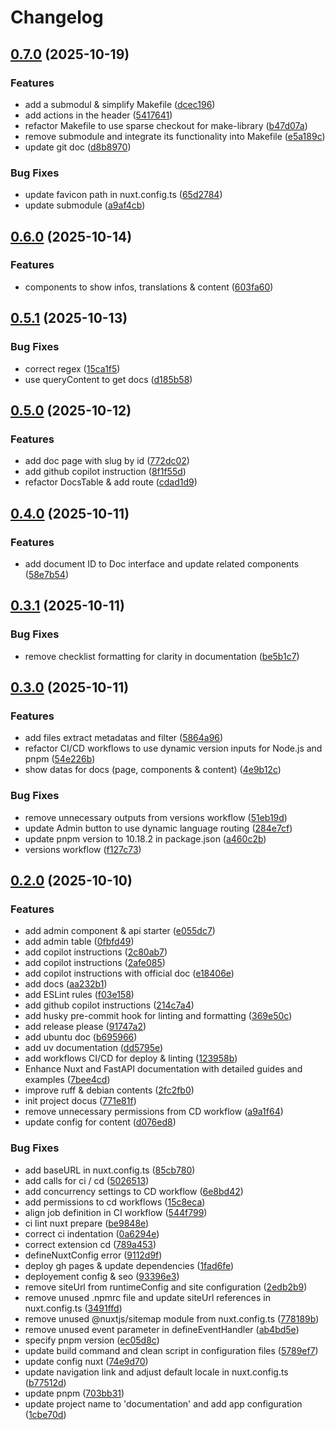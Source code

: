 # Changelog

## [0.7.0](https://github.com/KevinDeBenedetti/documentation/compare/v0.6.0...v0.7.0) (2025-10-19)


### Features

* add a submodul & simplify Makefile ([dcec196](https://github.com/KevinDeBenedetti/documentation/commit/dcec1965547fbc9550809d5dd022cd7d892f6981))
* add actions in the header ([5417641](https://github.com/KevinDeBenedetti/documentation/commit/54176415cce90373d8143ab78fc687f897539ab5))
* refactor Makefile to use sparse checkout for make-library ([b47d07a](https://github.com/KevinDeBenedetti/documentation/commit/b47d07a22e6cf8ad9858e2c770e3970bf18e0106))
* remove submodule and integrate its functionality into Makefile ([e5a189c](https://github.com/KevinDeBenedetti/documentation/commit/e5a189ce1ea4c94a88b9010ec1a2e664bad1f859))
* update git doc ([d8b8970](https://github.com/KevinDeBenedetti/documentation/commit/d8b89707f596d90f0fbf25e9381fbc09252ec1c6))


### Bug Fixes

* update favicon path in nuxt.config.ts ([65d2784](https://github.com/KevinDeBenedetti/documentation/commit/65d2784a069eef93a9366260682960ead8d74dff))
* update submodule ([a9af4cb](https://github.com/KevinDeBenedetti/documentation/commit/a9af4cb29b8d82bec259adac561daa62cd7344c2))

## [0.6.0](https://github.com/KevinDeBenedetti/documentation/compare/v0.5.1...v0.6.0) (2025-10-14)


### Features

* components to show infos, translations & content ([603fa60](https://github.com/KevinDeBenedetti/documentation/commit/603fa60ac06ac3c0246ae40e5d0e53cc5c20f014))

## [0.5.1](https://github.com/KevinDeBenedetti/documentation/compare/v0.5.0...v0.5.1) (2025-10-13)


### Bug Fixes

* correct regex ([15ca1f5](https://github.com/KevinDeBenedetti/documentation/commit/15ca1f5d5abfa94e051e1d7ad4e07d626d3e4b86))
* use queryContent to get docs ([d185b58](https://github.com/KevinDeBenedetti/documentation/commit/d185b582d88fcdab8277211b9de35e43a0de4845))

## [0.5.0](https://github.com/KevinDeBenedetti/documentation/compare/v0.4.0...v0.5.0) (2025-10-12)


### Features

* add doc page with slug by id ([772dc02](https://github.com/KevinDeBenedetti/documentation/commit/772dc021ebcb8930ef8fee57ff5d778926270508))
* add github copilot instruction ([8f1f55d](https://github.com/KevinDeBenedetti/documentation/commit/8f1f55d515109e68920437d140c9c895454ba24e))
* refactor DocsTable & add route ([cdad1d9](https://github.com/KevinDeBenedetti/documentation/commit/cdad1d95ca769dd6a9498d32d4f6b56140988a94))

## [0.4.0](https://github.com/KevinDeBenedetti/documentation/compare/v0.3.1...v0.4.0) (2025-10-11)


### Features

* add document ID to Doc interface and update related components ([58e7b54](https://github.com/KevinDeBenedetti/documentation/commit/58e7b546b309117f07e6c159bd165377676e8725))

## [0.3.1](https://github.com/KevinDeBenedetti/documentation/compare/v0.3.0...v0.3.1) (2025-10-11)


### Bug Fixes

* remove checklist formatting for clarity in documentation ([be5b1c7](https://github.com/KevinDeBenedetti/documentation/commit/be5b1c75f3895eb136c097bb33cf46afcd0ddabc))

## [0.3.0](https://github.com/KevinDeBenedetti/documentation/compare/v0.2.0...v0.3.0) (2025-10-11)


### Features

* add files extract metadatas and filter ([5864a96](https://github.com/KevinDeBenedetti/documentation/commit/5864a9690f9cdd4d2dcdb70c623701da64a0fb0e))
* refactor CI/CD workflows to use dynamic version inputs for Node.js and pnpm ([54e226b](https://github.com/KevinDeBenedetti/documentation/commit/54e226bf21ba9fb947e020c2c1542f344f140789))
* show datas for docs (page, components & content) ([4e9b12c](https://github.com/KevinDeBenedetti/documentation/commit/4e9b12c92ad0ff1bfaba47b8aaeb07c73b6d6b56))


### Bug Fixes

* remove unnecessary outputs from versions workflow ([51eb19d](https://github.com/KevinDeBenedetti/documentation/commit/51eb19d438cf061a61ffc477448d886f9461ccc1))
* update Admin button to use dynamic language routing ([284e7cf](https://github.com/KevinDeBenedetti/documentation/commit/284e7cf46163f8777020612070ecf07794ebdd67))
* update pnpm version to 10.18.2 in package.json ([a460c2b](https://github.com/KevinDeBenedetti/documentation/commit/a460c2b618b698ae645c99c3b901c9102d74e83a))
* versions workflow ([f127c73](https://github.com/KevinDeBenedetti/documentation/commit/f127c736c18ad325596a3d587003f857034a0259))

## [0.2.0](https://github.com/KevinDeBenedetti/documentation/compare/v0.1.0...v0.2.0) (2025-10-10)


### Features

* add admin component & api starter ([e055dc7](https://github.com/KevinDeBenedetti/documentation/commit/e055dc76629b07bc862a384747e5bcd4904becb6))
* add admin table ([0fbfd49](https://github.com/KevinDeBenedetti/documentation/commit/0fbfd49a5d70f3189d07b515d3c050de9018c214))
* add copilot instructions ([2c80ab7](https://github.com/KevinDeBenedetti/documentation/commit/2c80ab74c81f4b94bc4931d0ac74f6b47952fe0e))
* add copilot instructions ([2afe085](https://github.com/KevinDeBenedetti/documentation/commit/2afe0855fe6a00493e147796176eeb5cfc3131fa))
* add copilot instructions with official doc ([e18406e](https://github.com/KevinDeBenedetti/documentation/commit/e18406e76371c84c33449f3c7a92f004eb3c00ee))
* add docs ([aa232b1](https://github.com/KevinDeBenedetti/documentation/commit/aa232b106716bf081b7cc345bdbbea0d79eb022e))
* add ESLint rules ([f03e158](https://github.com/KevinDeBenedetti/documentation/commit/f03e1582af6eaad0582645ce751327bae05d6e76))
* add github copilot instructions ([214c7a4](https://github.com/KevinDeBenedetti/documentation/commit/214c7a4e77e40df07f92c2cdc93f93248c5d7566))
* add husky pre-commit hook for linting and formatting ([369e50c](https://github.com/KevinDeBenedetti/documentation/commit/369e50c15fbb7031f5e55f6ad73b834ff8df565c))
* add release please ([91747a2](https://github.com/KevinDeBenedetti/documentation/commit/91747a2465411f769350cef76a52eb86c777e1bb))
* add ubuntu doc ([b695966](https://github.com/KevinDeBenedetti/documentation/commit/b6959669fc4057308749d2ba52b8b603e2bb18ef))
* add uv documentation ([dd5795e](https://github.com/KevinDeBenedetti/documentation/commit/dd5795ea8307347b111a842a55152be0d990b858))
* add workflows CI/CD for deploy & linting ([123958b](https://github.com/KevinDeBenedetti/documentation/commit/123958b2863e727e6b08dc489c8e0ac09e3d76e0))
* Enhance Nuxt and FastAPI documentation with detailed guides and examples ([7bee4cd](https://github.com/KevinDeBenedetti/documentation/commit/7bee4cd3a151dfaf54b968d3529d2d6907d9f4c9))
* improve ruff & debian contents ([2fc2fb0](https://github.com/KevinDeBenedetti/documentation/commit/2fc2fb0a17a1b5050c645681a094864bcb198538))
* init project docus ([771e81f](https://github.com/KevinDeBenedetti/documentation/commit/771e81feba87456b78ed75c2bde0c3c1d29bdaf5))
* remove unnecessary permissions from CD workflow ([a9a1f64](https://github.com/KevinDeBenedetti/documentation/commit/a9a1f64e45c3b3e6274d62fbf68378d353a69dc5))
* update config for content ([d076ed8](https://github.com/KevinDeBenedetti/documentation/commit/d076ed8fb003eb2b44c950653e266fb69825d150))


### Bug Fixes

* add baseURL in nuxt.config.ts ([85cb780](https://github.com/KevinDeBenedetti/documentation/commit/85cb7807382f8cf4022d33cf9557cdfd9d4a116c))
* add calls for ci / cd ([5026513](https://github.com/KevinDeBenedetti/documentation/commit/5026513679ad433ad371896384f87138314861a5))
* add concurrency settings to CD workflow ([6e8bd42](https://github.com/KevinDeBenedetti/documentation/commit/6e8bd42a055f6cee42f65e73936929f5f52c8d51))
* add permissions to cd workflows ([15c8eca](https://github.com/KevinDeBenedetti/documentation/commit/15c8ecab66db87f1eb6cbc199ed00b1de756521e))
* align job definition in CI workflow ([544f799](https://github.com/KevinDeBenedetti/documentation/commit/544f7991fdb82ab71d04a9c85a06c1a3de58e0d6))
* ci lint nuxt prepare ([be9848e](https://github.com/KevinDeBenedetti/documentation/commit/be9848e8a9094de5e0933822284282f9a716f410))
* correct ci indentation ([0a6294e](https://github.com/KevinDeBenedetti/documentation/commit/0a6294e7cf0086107cc7200cad14328a0c85f7df))
* correct extension cd ([789a453](https://github.com/KevinDeBenedetti/documentation/commit/789a453c78bc0c6fcf8d88bde8051ec3c583fe7c))
* defineNuxtConfig error ([9112d9f](https://github.com/KevinDeBenedetti/documentation/commit/9112d9f2f332c94fea28b88339bf583cd3af27e7))
* deploy gh pages & update dependencies ([1fad6fe](https://github.com/KevinDeBenedetti/documentation/commit/1fad6fe738ebd6d71502c4e7fa54b2ce788b4716))
* deployement config & seo ([93396e3](https://github.com/KevinDeBenedetti/documentation/commit/93396e3a1411b80da93dc5c8313f9c8da942e82d))
* remove siteUrl from runtimeConfig and site configuration ([2edb2b9](https://github.com/KevinDeBenedetti/documentation/commit/2edb2b920df2af6ecc1449aa0d22219b55108baa))
* remove unused .npmrc file and update siteUrl references in nuxt.config.ts ([3491ffd](https://github.com/KevinDeBenedetti/documentation/commit/3491ffdcf22a639e14128e727b5d3eca2cf905b3))
* remove unused @nuxtjs/sitemap module from nuxt.config.ts ([778189b](https://github.com/KevinDeBenedetti/documentation/commit/778189bffdbcd5e74ed78c1d1ec442a67232c594))
* remove unused event parameter in defineEventHandler ([ab4bd5e](https://github.com/KevinDeBenedetti/documentation/commit/ab4bd5ed18420f463ee3fea4e328439d8e8c91f5))
* specify pnpm version ([ec05d8c](https://github.com/KevinDeBenedetti/documentation/commit/ec05d8cc2dfe7a38021059343a25f8abc7cbd55b))
* update build command and clean script in configuration files ([5789ef7](https://github.com/KevinDeBenedetti/documentation/commit/5789ef790c0b5ecb0ab5bbaa6ba1120296366658))
* update config nuxt ([74e9d70](https://github.com/KevinDeBenedetti/documentation/commit/74e9d7025d0e35dac37d23e3f78946f4edce987e))
* update navigation link and adjust default locale in nuxt.config.ts ([b77512d](https://github.com/KevinDeBenedetti/documentation/commit/b77512d3df2c7efd817bea631150884b749dcadf))
* update pnpm ([703bb31](https://github.com/KevinDeBenedetti/documentation/commit/703bb3118bd1932d17672c1415f000b8b63b8d1c))
* update project name to 'documentation' and add app configuration ([1cbe70d](https://github.com/KevinDeBenedetti/documentation/commit/1cbe70dfcceb7fc69e153753763e8b91703981eb))
